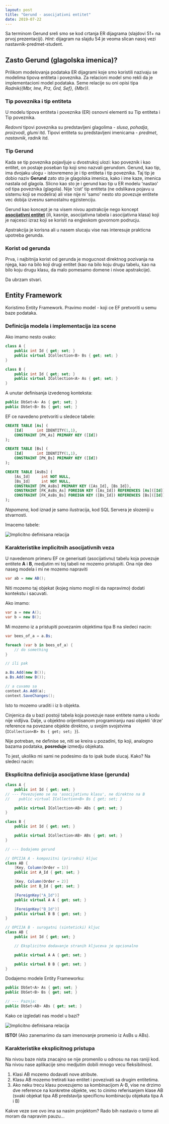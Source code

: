 ```yaml
---
layout: post
title: "Gerund - asocijativni entitet"
date: 2019-07-22
---
```


Sa terminom Gerund sreli smo se kod crtanja ER dijagrama (slajdovi 51+ na prvoj prezentaciji). *Hint*: dijagram na slajdu 54 je veoma slican nasoj vezi nastavnik-predmet-student.  

## Zasto Gerund (glagolska imenica)?  

Prilikom modelovanja podataka ER dijagrami koje smo koristili nazivaju se modelima tipova entiteta i poveznika. Za relacioni model smo rekli da je implementacioni model podataka. Seme relacije su oni opisi tipa *Radnik({Mbr, Ime, Prz, Grd, Sef}, {Mbr})*.

### Tip poveznika i tip entiteta

U modelu tipova entiteta i poveznika (ER) osnovni elementi su Tip entiteta i Tip poveznika.

*Redovni* tipovi poveznika su predstavljeni glagolima - *slusa*, *pohadja*, *proizvodi*, *glumi* itd.  Tipovi entiteta su predstavljeni imenicama - *predmet*, *nastavnik*, *radnik* itd.  

### Tip Gerund

Kada se tip poveznika pojavljuje u dvostrukoj ulozi: kao poveznik i kao entitet, on postaje poseban tip koji smo nazvali gerundom. Gerund, kao tip, ima dvojaku ulogu - istovremeno je i tip entiteta i tip poveznika. Taj tip je dobio naziv **Gerund** zato sto je glagolska imenica, kako i ime kaze, imenica nastala od glagola. Slicno kao sto je i gerund kao tip u ER modelu 'nastao' od tipa poveznika (glagola). Nije 'cist' tip entiteta (ne odslikava pojavu u sistemu koji se modelira) ali vise nije ni 'samo' nesto sto povezuje entitete vec dobija izvesnu samostalnu egzistenciju.  

Gerund kao koncept je na visem nivou apstrakcije nego koncept [**asocijativni entitet**](https://en.wikipedia.org/wiki/Associative_entity) (ili, kasnije, asocijativna tabela i asocijativna klasa) koji je najcesci izraz koji se koristi na engleskom govornom podrucju.  

Apstrakcija je korisna ali u nasem slucaju vise nas interesuje prakticna upotreba gerunda.  

### Korist od gerunda

Prva, i najbitnija korist od gerunda je mogucnost direktnog pozivanja na njega, kao na bilo koji drugi entitet (kao na bilo koju drugu tabelu, kao na bilo koju drugu klasu, da malo pomesamo domene i nivoe apstrakcije).  

Da ubrzam stvari.  

## Entity Framework

Koristimo Entity Framework. Pravimo model - koji ce EF pretvoriti u semu baze podataka.  

### Definicija modela i implementacija iza scene

Ako imamo nesto ovako:

```csharp
class A {
    public int Id { get; set; }
    public virtual ICollection<B> Bs { get; set; }
}

class B {
    public int Id { get; set; }
    public virtual ICollection<A> As { get; set; }
}
```

A unutar definisanja izvedenog konteksta:

```csharp
public DbSet<A> As { get; set; }
public DbSet<B> Bs { get; set; }
```

EF ce navedeno pretvoriti u sledece tabele:

```sql
CREATE TABLE [As] (
    [Id]      int IDENTITY(1,1),
    CONSTRAINT [PK_As] PRIMARY KEY ([Id])
);

CREATE TABLE [Bs] (
    [Id]      int IDENTITY(1,1),
    CONSTRAINT [PK_Bs] PRIMARY KEY ([Id])
);

CREATE TABLE [AsBs] (
    [As_Id]     int NOT NULL,
    [Bs_Id]     int NOT NULL,
    CONSTRAINT [PK_AsBs] PRIMARY KEY ([As_Id], [Bs_Id]),
    CONSTRAINT [FK_AsBs_As] FOREIGN KEY ([As_Id]) REFERENCES [As]([Id]),
    CONSTRAINT [FK_AsBs_Bs] FOREIGN KEY ([Bs_Id]) REFERENCES [Bs]([Id]),
);
```

*Napomena*, kod iznad je samo ilustracija, kod SQL Servera je slozeniji u stvarnosti.  

Imacemo tabele:  

![Implicitno definisana relacija](/assets/ER_AB_implicit.PNG)  

### Karakteristike implicitnih asocijativnih veza

U navedenom primeru EF ce generisati (asocijativnu) tabelu koja povezuje entitete **A** i **B**, medjutim mi toj tabeli ne mozemo pristupiti. Ona nije deo naseg modela i mi ne mozemo napraviti

```csharp
var ab = new AB();
```

Niti mozemo taj objekat (kojeg nismo mogli ni da napravimo) dodati kontekstu i sacuvati.

Ako imamo:

```csharp
var a = new A();
var b = new B();
```

Mi mozemo iz a pristupiti povezanim objektima tipa B na sledeci nacin:

```csharp
var bees_of_a = a.Bs;

foreach (var b in bees_of_a) {
    // do something
}

// ili pak

a.Bs.Add(new B());
a.Bs.Add(new B());

// a cuvamo sa
context.As.Add(a);
context.SaveChanges();
```

Isto to mozemo uraditi i iz b objekta.

Cinjenica da u bazi postoji tabela koja povezuje nase entitete nama u kodu nije vidljiva. Dalje, u objektno orijentisanom programiranju nasi objekti 'drze' reference na povezane objekte direktno, u svojim svojstvima (`ICollection<B> Bs { get; set; }`).   

Nije potreban, ne definise se, niti se kreira u pozadini, tip koji, analogno bazama podataka, **posreduje** izmedju objekata.  

To jest, ukoliko mi sami ne podesimo da to ipak bude slucaj. Kako? Na sledeci nacin:  

### Eksplicitna definicija asocijativne klase (gerunda)

```csharp
class A {
    public int Id { get; set; }
// --- Povezujemo se na 'asocijativnu klasu', ne direktno na B
//    public virtual ICollection<B> Bs { get; set; }

    public virtual ICollection<AB> ABs { get; set; }
}

class B {
    public int Id { get; set; }

    public virtual ICollection<AB> ABs { get; set; }
}

// --- Dodajemo gerund

// OPCIJA A - kompozitni (prirodni) kljuc
class AB {
    [Key, Column(Order = 1)]
    public int A_Id { get; set; }

    [Key, Column(Order = 2)]
    public int B_Id { get; set; }

    [ForeignKey("A_Id")]
    public virtual A A { get; set; }

    [ForeignKey("B_Id")]
    public virtual B B { get; set; }
}

// OPCIJA B - surogatni (sinteticki) kljuc
class AB {
    public int Id { get; set; }

    // Eksplicitno dodavanje stranih kljuceva je opcionalno

    public virtual A A { get; set; }

    public virtual B B { get; set; }
}
```

Dodajemo modele Entity Frameworku:  

```csharp
public DbSet<A> As { get; set; }
public DbSet<B> Bs { get; set; }

// --- Paznja:
public DbSet<AB> ABs { get; set; }
```

Kako ce izgledati nas model u bazi?

![Implicitno definisana relacija](/assets/ER_AB_implicit.PNG) 

**ISTO!** (Ako zanemarimo da sam imenovanje promenio iz AsBs u ABs).  

### Karakteristike eksplicitnog pristupa

Na nivou baze nista znacajno se nije promenilo u odnosu na nas raniji kod. Na nivou nase aplikacije smo medjutim dobili mnogo vecu fleksibilnost.  

1. Klasi AB mozemo dodavati nove atribute.  
2. Klasu AB mozemo tretirati kao entitet i povezivati sa drugim entitetima.   
3. Ako neku trecu klasu povezujemo sa kombinacijom A-B, vise ne drzimo dve reference na konkretne objekte, vec to cinimo referisanjem klase AB (svaki objekat tipa AB predstavlja specificnu kombinaciju objekata tipa A i B)   

Kakve veze sve ovo ima sa nasim projektom? Rado bih nastavio o tome ali moram da napravim pauzu...  